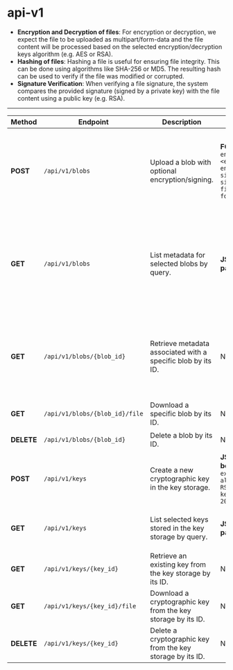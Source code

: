 # api-v1

- **Encryption and Decryption of files**: For encryption or decryption, we expect the file to be uploaded as multipart/form-data and the file content will be processed based on the selected encryption/decryption keys algorithm (e.g. AES or RSA).
- **Hashing of files**: Hashing a file is useful for ensuring file integrity. This can be done using algorithms like SHA-256 or MD5. The resulting hash can be used to verify if the file was modified or corrupted.
- **Signature Verification**: When verifying a file signature, the system compares the provided signature (signed by a private key) with the file content using a public key (e.g. RSA).

---

| **Method** | **Endpoint**                        | **Description**                                                                                                      | **Request Body**                                                                                                                                                               | **Response**                                                    |
|------------|-------------------------------------|----------------------------------------------------------------------------------------------------------------------|-----------------------------------------------------------------------------------------------------------------------------------------------------------------------------------------------|---------------------------------------------------------------|
| **POST**   | `/api/v1/blobs`                    | Upload a blob with optional encryption/signing.                                                                      | **FORM-data:** `encryption_key_id: <e.g. encryptionKey123>, sign_key_id: <e.g. signKey123>, files: <multipart-form-data>`                                                                                         | `{ "blob_id": "123", "name": "file1.txt", "date_time_created": "2024-11-01T10:00:00Z", "date_time_updated": "2024-11-01T10:00:00Z", "encryption_key_id": "encryptionKey123", "sign_key_id": "signKey123" }` |
| **GET**    | `/api/v1/blobs`                    | List metadata for selected blobs by query.                                                                                          | **JSON query parameters**                                                                                                                                                                                          | `{ "blobs": [{ "blob_id": "123", "name": "file1.txt", "date_time_created": "2024-11-01T10:00:00Z", "date_time_updated": "2024-11-01T10:00:00Z", "encryption_key_id": "encryptionKey123", "sign_key_id": "signKey123" }, ... ]}` |
| **GET**    | `/api/v1/blobs/{blob_id}`          | Retrieve metadata associated with a specific blob by its ID.                                                          | None                                                                                                                                                                                           | `{ "blob_id": "123", "name": "file1.txt", "date_time_created": "2024-11-01T10:00:00Z", "date_time_updated": "2024-11-01T10:00:00Z", "encryption_key_id": "encryptionKey123", "sign_key_id": "signKey123" }` |
| **GET**    | `/api/v1/blobs/{blob_id}/file`     | Download a specific blob by its ID.                                                                                   | None                                                                                                                                                                                           | `{ "file": <blob-data> }`                                          |
| **DELETE** | `/api/v1/blobs/{blob_id}`          | Delete a blob by its ID.                                                                                             | None                                                                                                                                                                                           | `{ "message": "Blob deleted successfully" }`                   |
| **POST**   | `/api/v1/keys`                     | Create a new cryptographic key in the key storage.                                                                      | **JSON request body:** `name: <e.g. example-key> <br> algorithm: <e.g. RSA> <br> key_size: <e.g. 2048>`                                                                                                                                  | `{ "key_id": "key123", "name": "example-key", "status": "created" }` |
| **GET**    | `/api/v1/keys`                     | List selected keys stored in the key storage by query.                                                                                 | **JSON query parameters**                                                                                                                                                                                           | `{ "keys": [{ "key_id": "key123", "name": "example-key", "algorithm": "RSA", "key_size": 2048 }, ... ] }` |
| **GET**    | `/api/v1/keys/{key_id}`            | Retrieve an existing key from the key storage by its ID.                                                                | None                                                                                                                                                                                           | `{ "key_id": "key123", "name": "example-key", "algorithm": "RSA", "key_size": 2048 }` |
| **GET**    | `/api/v1/keys/{key_id}/file`       | Download a cryptographic key from the key storage by its ID.                                                            | None                                                                                                                                                                                           | `{ "file": <key-data> }`                                        |
| **DELETE** | `/api/v1/keys/{key_id}`            | Delete a cryptographic key from the key storage by its ID.                                                              | None                                                                                                                                                                                           | `{ "message": "Key deleted successfully" }`                   |
